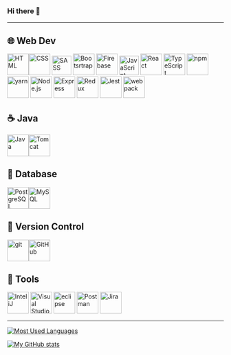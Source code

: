 ### Hi there 👋

---
<!--
**rolandpakai/rolandpakai** is a ✨ _special_ ✨ repository because its `README.md` (this file) appears on your GitHub profile.

Here are some ideas to get you started:

- 🔭 I’m currently working on ...
- 🌱 I’m currently learning ...
- 👯 I’m looking to collaborate on ...
- 🤔 I’m looking for help with ...
- 💬 Ask me about ...
- 📫 How to reach me: ...
- 😄 Pronouns: ...
- ⚡ Fun fact: ...

https://github.com/marwin1991/profile-technology-icons
-->

## 🌐  Web Dev
<img  src="https://user-images.githubusercontent.com/25181517/192158954-f88b5814-d510-4564-b285-dff7d6400dad.png"  alt="HTML"  width="50"  height="50"/><img  src="https://user-images.githubusercontent.com/25181517/183898674-75a4a1b1-f960-4ea9-abcb-637170a00a75.png"  alt="CSS"  width="50"  height="50"/>
<img  src="https://user-images.githubusercontent.com/25181517/192158956-48192682-23d5-4bfc-9dfb-6511ade346bc.png"  alt="SASS"  width="45"  height="45"/>
<img  src="https://user-images.githubusercontent.com/25181517/183898054-b3d693d4-dafb-4808-a509-bab54cf5de34.png"  alt="Bootsrtrap"  width="50"  height="50"/>
<img  src="https://user-images.githubusercontent.com/25181517/189716855-2c69ca7a-5149-4647-936d-780610911353.png"  alt="Firebase"  width="50"  height="50"/>
<img  src="https://user-images.githubusercontent.com/25181517/117447155-6a868a00-af3d-11eb-9cfe-245df15c9f3f.png"  alt="JavaScript"  width="45"  height="45"/>
<img  src="https://user-images.githubusercontent.com/25181517/183897015-94a058a6-b86e-4e42-a37f-bf92061753e5.png"  alt="React"  width="50"  height="50"/>
<img  src="https://user-images.githubusercontent.com/25181517/183890598-19a0ac2d-e88a-4005-a8df-1ee36782fde1.png"  alt="TypeScript"  width="50"  height="50"/>
<img  src="https://user-images.githubusercontent.com/25181517/121401671-49102800-c959-11eb-9f6f-74d49a5e1774.png"  alt="npm"  width="50"  height="50"/>
<img  src="https://user-images.githubusercontent.com/25181517/183049794-a3dfaddd-22ee-4ffe-b0b4-549ccd4879f9.png"  alt="yarn"  width="50"  height="50"/>
<img  src="https://user-images.githubusercontent.com/25181517/183568594-85e280a7-0d7e-4d1a-9028-c8c2209e073c.png"  alt="Node.js"  width="50"  height="50"/>
<img  src="https://user-images.githubusercontent.com/25181517/183859966-a3462d8d-1bc7-4880-b353-e2cbed900ed6.png"  alt="Express"  width="50"  height="50"/>
<img  src="https://user-images.githubusercontent.com/25181517/187896150-cc1dcb12-d490-445c-8e4d-1275cd2388d6.png"  alt="Redux"  width="50"  height="50"/>
<img  src="https://user-images.githubusercontent.com/25181517/187955005-f4ca6f1a-e727-497b-b81b-93fb9726268e.png"  alt="Jest"  width="50"  height="50"/>
<img  src="https://user-images.githubusercontent.com/25181517/187955008-981340e6-b4cc-441b-80cf-7a5e94d29e7e.png"  alt="webpack"  width="50"  height="50"/>

## ☕  Java
<img  src="https://user-images.githubusercontent.com/25181517/117201156-9a724800-adec-11eb-9a9d-3cd0f67da4bc.png"  alt="Java"  width="50"  height="50"/><img  src="https://user-images.githubusercontent.com/25181517/183894676-137319b5-1364-4b6a-ba4f-e9fc94ddc4aa.png"  alt="Tomcat"  width="50"  height="50"/>

## 💾  Database
<img  src="https://user-images.githubusercontent.com/25181517/117208740-bfb78400-adf5-11eb-97bb-09072b6bedfc.png"  alt="PostgreSQL"  width="50"  height="50"/><img  src="https://user-images.githubusercontent.com/25181517/183896128-ec99105a-ec1a-4d85-b08b-1aa1620b2046.png"  alt="MySQL"  width="50"  height="50"/>

## 🧰  Version Control
<img  src="https://user-images.githubusercontent.com/25181517/192108372-f71d70ac-7ae6-4c0d-8395-51d8870c2ef0.png"  alt="git"  width="50"  height="50"/><img  src="https://user-images.githubusercontent.com/25181517/192108374-8da61ba1-99ec-41d7-80b8-fb2f7c0a4948.png"  alt="GitHub"  width="50"  height="50"/>

## 🔨  Tools

<img  src="https://user-images.githubusercontent.com/25181517/192108890-200809d1-439c-4e23-90d3-b090cf9a4eea.png"  alt="InteliJ"  width="50"  height="50"/>  <img  src="https://user-images.githubusercontent.com/25181517/192108891-d86b6220-e232-423a-bf5f-90903e6887c3.png"  alt="Visual Studio Code"  width="50"  height="50"/>
<img  src="https://user-images.githubusercontent.com/25181517/192108892-6e9b5cdf-4e35-4a70-ad9a-801a93a07c1c.png"  alt="eclipse"  width="50"  height="50"/>
<img  src="https://user-images.githubusercontent.com/25181517/192109061-e138ca71-337c-4019-8d42-4792fdaa7128.png"  alt="Postman"  width="50"  height="50"/>
<img  src="https://user-images.githubusercontent.com/25181517/183912952-83784e94-629d-4c34-a961-ae2ae795b662.png"  alt="Jira"  width="50"  height="50"/>

---

[![Most Used Languages](https://github-readme-stats.vercel.app/api/top-langs/?username=rolandpakai&hide=java,html,css&theme=dark)](https://github.com/anuraghazra/github-readme-stats)

[![My GitHub stats](https://github-readme-stats.vercel.app/api?username=rolandpakai&theme=dark)](https://github.com/anuraghazra/github-readme-stats)
